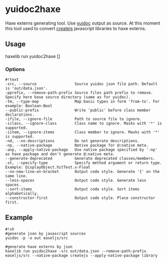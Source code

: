 # yuidoc2haxe #

Haxe externs generating tool. Use [yuidoc](http://yui.github.io/yuidoc/) output as source. At this moment this tool used to convert [createjs](http://createjs.com) javascript libraries to haxe externs.

## Usage ##
haxelib run yuidoc2haxe [<options>] <destDir>

### Options ###
```
#!text
-src, --source                 Source yuidoc json file path. Default is 'out/data.json'.
-pprefix, --remove-path-prefix Source files path prefix to remove. Specify here base source directory (same as for yuidoc).
-tm, --type-map                Map basic types in form 'from-to'. For example: Boolean-Bool
--public-prefix                Write 'public' before class member declarations.
-ifile, --ignore-file          Path to source file to ignore.
-iclass, --ignore-class        Class name to ignore. Masks with '*' is supported.
-iitem, --ignore-items         Class member to ignore. Masks with '*' is supported.
-nd, --no-descriptions         Do not generate descriptions.
-np, --native-package          Native package for @:native meta.
-anp, --apply-native-package   Use native package specified by '-np' as haxe package and don't generate @:native meta.
--generate-deprecated          Generate deprecated classes/members.
-st, --specify-type            Specify method argument or return type. Example: DisplayObject.hitTest.x-Float
--no-new-line-on-bracket       Output code style. Generate '{' on the same line.
--less-spaces                  Output code style. Generate less spaces.
--sort-items                   Output code style. Sort items alphabetically.
--constructor-first            Output code style. Place constructor first.
```

## Example ##
```
#!sh
#generate json by javascript sources
yuidoc -p -o out easeljs/src

#generate haxe externs by json
haxelib run yuidoc2haxe -src out/data.json --remove-path-prefix easeljs/src --native-package createjs --apply-native-package library
```